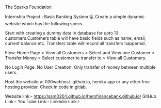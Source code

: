 The Sparks Foundation

Internship Project : Basic Banking System 💻
Create a simple dynamic website which has the following specs.

Start with creating a dummy data in database for upto 10 customers.Customers table will have basic fields such as name, email, current balance etc. Transfers table will record all transfers happened.


Flow: Home Page > View all Customers > Select and View one Customer > Transfer Money > Select customer to transfer to > View all Customers.


No Login Page. No User Creation. Only transfer of money between multiple users.


Host the website at 000webhost. github.io, heroku app or any other free hosting provider. Check in code in gitlab.


Website link:- https://sam0204.github.io/herofinancebank.github.io/
GitHub Link:- 
You Tube Link:- 
Linkedin Link:- 
